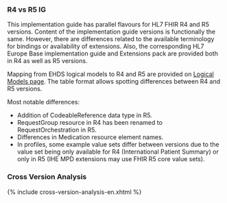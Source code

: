 ### R4 vs R5 IG

This implementation guide has parallel flavours for HL7 FHIR R4 and R5 versions. Content of the implementation guide versions is functionally the same. However, there are differences related to the available terminology for bindings or availability of extensions. Also, the corresponding HL7 Europe Base implementation guide and Extensions pack are provided both in R4 as well as R5 versions.

Mapping from EHDS logical models to R4 and R5 are provided on [Logical Models page](logicalmodels.html). The table format allows spotting differences between R4 and R5 versions.  

Most notable differences:  
- Addition of CodeableReference data type in R5.  
- RequestGroup resource in R4 has been renamed to RequestOrchestration in R5.  
- Differences in Medication resource element names.
- In profiles, some example value sets differ between versions due to the value set being only available for R4 (International Patient Summary) or only in R5 (IHE MPD extensions may use FHIR R5 core value sets).  

### Cross Version Analysis

{% include cross-version-analysis-en.xhtml %}

